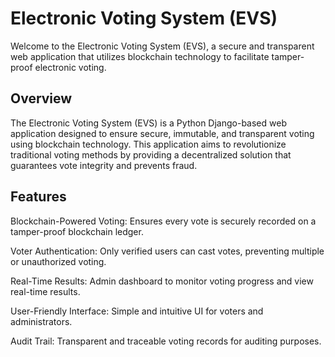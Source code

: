 # Electronic Voting System (EVS)
Welcome to the Electronic Voting System (EVS), a secure and transparent web application that utilizes blockchain technology to facilitate tamper-proof electronic voting.

## Overview
The Electronic Voting System (EVS) is a Python Django-based web application designed to ensure secure, immutable, and transparent voting using blockchain technology. This application aims to revolutionize traditional voting methods by providing a decentralized solution that guarantees vote integrity and prevents fraud.

## Features
Blockchain-Powered Voting: Ensures every vote is securely recorded on a tamper-proof blockchain ledger.

Voter Authentication: Only verified users can cast votes, preventing multiple or unauthorized voting.

Real-Time Results: Admin dashboard to monitor voting progress and view real-time results.

User-Friendly Interface: Simple and intuitive UI for voters and administrators.

Audit Trail: Transparent and traceable voting records for auditing purposes.
